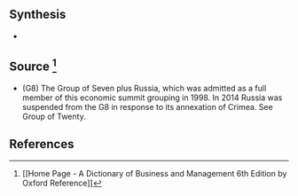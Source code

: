 ## Synthesis
- 
## Source [^1]
- (G8) The Group of Seven plus Russia, which was admitted as a full member of this economic summit grouping in 1998. In 2014 Russia was suspended from the G8 in response to its annexation of Crimea. See Group of Twenty.
## References

[^1]: [[Home Page - A Dictionary of Business and Management 6th Edition by Oxford Reference]]